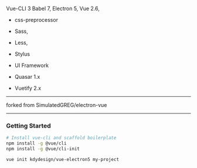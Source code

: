 Vue-CLI 3
Babel 7, 
Electron 5, 
Vue 2.6, 

- css-preprocessor
 - Sass,
 - Less,
 - Stylus 

- UI Framework
 - Quasar 1.x
 - Vuetify 2.x

- - - 
forked from SimulatedGREG/electron-vue
- - - 

### Getting Started

```bash
# Install vue-cli and scaffold boilerplate
npm install -g @vue/cli
npm install -g @vue/cli-init

vue init kdydesign/vue-electron5 my-project
```

